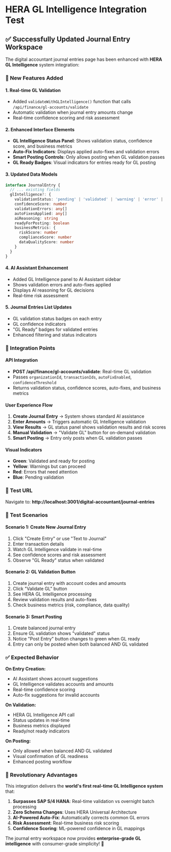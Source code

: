 # HERA GL Intelligence Integration Test

## ✅ Successfully Updated Journal Entry Workspace

The digital accountant journal entries page has been enhanced with **HERA GL Intelligence** system integration:

### 🚀 New Features Added

#### 1. **Real-time GL Validation**
- Added `validateWithGLIntelligence()` function that calls `/api/finance/gl-accounts/validate`
- Automatic validation when journal entry amounts change
- Real-time confidence scoring and risk assessment

#### 2. **Enhanced Interface Elements**
- **GL Intelligence Status Panel**: Shows validation status, confidence score, and business metrics
- **Auto-Fix Indicators**: Displays applied auto-fixes and validation errors
- **Smart Posting Controls**: Only allows posting when GL validation passes
- **GL Ready Badges**: Visual indicators for entries ready for GL posting

#### 3. **Updated Data Models**
```typescript
interface JournalEntry {
  // ... existing fields
  glIntelligence?: {
    validationStatus: 'pending' | 'validated' | 'warning' | 'error' | 'auto_fixed'
    confidenceScore: number
    validationErrors: any[]
    autoFixesApplied: any[]
    aiReasoning: string
    readyForPosting: boolean
    businessMetrics: {
      riskScore: number
      complianceScore: number
      dataQualityScore: number
    }
  }
}
```

#### 4. **AI Assistant Enhancement**
- Added GL Intelligence panel to AI Assistant sidebar
- Shows validation errors and auto-fixes applied
- Displays AI reasoning for GL decisions
- Real-time risk assessment

#### 5. **Journal Entries List Updates**
- GL validation status badges on each entry
- GL confidence indicators
- "GL Ready" badges for validated entries
- Enhanced filtering and status indicators

### 🧠 Integration Points

#### API Integration
- **POST /api/finance/gl-accounts/validate**: Real-time GL validation
- Passes `organizationId`, `transactionIds`, `autoFixEnabled`, `confidenceThreshold`
- Returns validation status, confidence scores, auto-fixes, and business metrics

#### User Experience Flow
1. **Create Journal Entry** → System shows standard AI assistance
2. **Enter Amounts** → Triggers automatic GL Intelligence validation
3. **View Results** → GL status panel shows validation results and risk scores
4. **Manual Validation** → "Validate GL" button for on-demand validation
5. **Smart Posting** → Entry only posts when GL validation passes

#### Visual Indicators
- **Green**: Validated and ready for posting
- **Yellow**: Warnings but can proceed
- **Red**: Errors that need attention
- **Blue**: Pending validation

### 🎯 Test URL
Navigate to: **http://localhost:3001/digital-accountant/journal-entries**

### 🧪 Test Scenarios

#### Scenario 1: Create New Journal Entry
1. Click "Create Entry" or use "Text to Journal"
2. Enter transaction details
3. Watch GL Intelligence validate in real-time
4. See confidence scores and risk assessment
5. Observe "GL Ready" status when validated

#### Scenario 2: GL Validation Button
1. Create journal entry with account codes and amounts
2. Click "Validate GL" button
3. See HERA GL Intelligence processing
4. Review validation results and auto-fixes
5. Check business metrics (risk, compliance, data quality)

#### Scenario 3: Smart Posting
1. Create balanced journal entry
2. Ensure GL validation shows "validated" status
3. Notice "Post Entry" button changes to green when GL ready
4. Entry can only be posted when both balanced AND GL validated

### ✅ Expected Behavior

**On Entry Creation:**
- AI Assistant shows account suggestions
- GL Intelligence validates accounts and amounts
- Real-time confidence scoring
- Auto-fix suggestions for invalid accounts

**On Validation:**
- HERA GL Intelligence API call
- Status updates in real-time
- Business metrics displayed
- Ready/not ready indicators

**On Posting:**
- Only allowed when balanced AND GL validated
- Visual confirmation of GL readiness
- Enhanced posting workflow

### 🚀 Revolutionary Advantages

This integration delivers the **world's first real-time GL Intelligence system** that:

1. **Surpasses SAP S/4 HANA**: Real-time validation vs overnight batch processing
2. **Zero Schema Changes**: Uses HERA Universal Architecture
3. **AI-Powered Auto-Fix**: Automatically corrects common GL errors
4. **Risk Assessment**: Real-time business risk scoring
5. **Confidence Scoring**: ML-powered confidence in GL mappings

The journal entry workspace now provides **enterprise-grade GL intelligence** with consumer-grade simplicity! 🎉